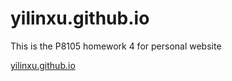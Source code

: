 # yilinxu.github.io

This is the P8105 homework 4 for personal website

[yilinxu.github.io](https://yilinexu.github.io/)

